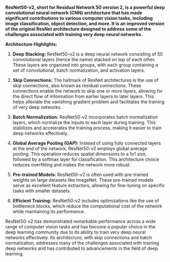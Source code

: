 <b>ResNet50-v2, short for Residual Network 50 version 2, is a powerful deep convolutional neural network (CNN) architecture that has made significant contributions to various computer vision tasks, including image classification, object detection, and more. It is an improved version of the original ResNet architecture designed to address some of the challenges associated with training very deep neural networks.</b>

**Architecture Highlights:**

1. **Deep Stacking:** ResNet50-v2 is a deep neural network consisting of 50 convolutional layers (hence the name) stacked on top of each other. These layers are organized into groups, with each group containing a set of convolutional, batch normalization, and activation layers.

2. **Skip Connections:** The hallmark of ResNet architectures is the use of skip connections, also known as residual connections. These connections enable the network to skip one or more layers, allowing for the direct flow of information from earlier layers to later layers. This helps alleviate the vanishing gradient problem and facilitates the training of very deep networks.

3. **Batch Normalization:** ResNet50-v2 incorporates batch normalization layers, which normalize the inputs to each layer during training. This stabilizes and accelerates the training process, making it easier to train deep networks effectively.

4. **Global Average Pooling (GAP):** Instead of using fully connected layers at the end of the network, ResNet50-v2 employs global average pooling. This operation reduces spatial dimensions to a 1x1 size, followed by a softmax layer for classification. This architecture choice reduces overfitting and makes the network more robust.

5. **Pre-trained Models:** ResNet50-v2 is often used with pre-trained weights on large datasets like ImageNet. These pre-trained models serve as excellent feature extractors, allowing for fine-tuning on specific tasks with smaller datasets.

6. **Efficient Training:** ResNet50-v2 includes optimizations like the use of bottleneck blocks, which reduce the computational cost of the network while maintaining its performance.

ResNet50-v2 has demonstrated remarkable performance across a wide range of computer vision tasks and has become a popular choice in the deep learning community due to its ability to train very deep neural networks effectively. Its architecture, with skip connections and batch normalization, addresses many of the challenges associated with training deep networks and has contributed to advancements in the field of deep learning.
